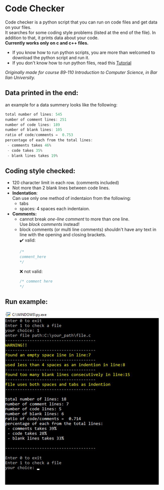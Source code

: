 # Code Checker
Code checker is a python script that you can run on code files and get data on your files.  
It searches for some coding style problems (listed at the end of the file).
In addition to that, it prints data about your code.\
**Currently works only on c and c++ files.**  

* If you know how to run python scripts, you are more than welcomed to download the python script and run it.
* If you don't know how to run python files, read this [Tutorial](https://github.com/Tom-stack3/codeChecker/blob/main/HOW_RUN_EXE.md)

*Originally made for course 89-110 Introduction to Computer Science, in Bar Ilan University.*

## Data printed in the end:
an example for a data summery looks like the following: 

```c
total number of lines: 545
number of comment lines: 251
number of code lines: 189
number of blank lines: 105
ratio of code/comments =  0.753
percentage of each from the total lines:
 - comments takes 46%
 - code takes 35%
 - blank lines takes 19%
```

## Coding style checked:
* 120 character limit in each row. (comments included)
* Not more than 2 blank lines between code lines.
* **Indentation**:  
  Can use only one method of indentaion from the following:
  * tabs
  * spaces: 4 spaces each indentaion.
* **Comments:**
  * cannot break *one-line comment* to more than one line.  
    Use *block comments* instead!
  * block comments (or multi line comments) shouldn't have any text in line with the opening and closing brackets.  
    :heavy_check_mark: valid:
    ```c
    /*
    comment_here
    */
    ```
    :x: not valid:
    ```c
    /* comment here
    */
    ```
## Run example:

![run example](https://raw.githubusercontent.com/Tom-stack3/codeChecker/main/images/run_with_warnings%20example.jpg)  
